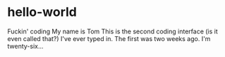 # hello-world
Fuckin' coding
My name is Tom
This is the second coding interface (is it even called that?) I've ever typed in. The first was two weeks ago. I'm twenty-six...
